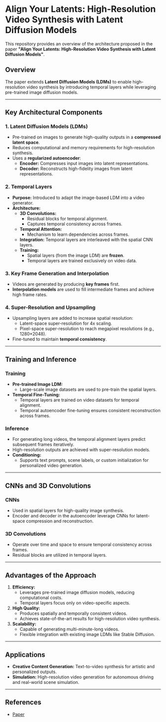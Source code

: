 # Align Your Latents: High-Resolution Video Synthesis with Latent Diffusion Models

This repository provides an overview of the architecture proposed in the paper **"Align Your Latents: High-Resolution Video Synthesis with Latent Diffusion Models"**.

## Overview
The paper extends **Latent Diffusion Models (LDMs)** to enable high-resolution video synthesis by introducing temporal layers while leveraging pre-trained image diffusion models.

---

## Key Architectural Components

### 1. **Latent Diffusion Models (LDMs)**
- Pre-trained on images to generate high-quality outputs in a **compressed latent space**.
- Reduces computational and memory requirements for high-resolution synthesis.
- Uses a **regularized autoencoder**:
  - **Encoder:** Compresses input images into latent representations.
  - **Decoder:** Reconstructs high-fidelity images from latent representations.

### 2. **Temporal Layers**
- **Purpose:** Introduced to adapt the image-based LDM into a video generator.
- **Architecture:**
  - **3D Convolutions:**
    - Residual blocks for temporal alignment.
    - Captures temporal consistency across frames.
  - **Temporal Attention:**
    - Mechanism to learn dependencies across frames.
  - **Integration:** Temporal layers are interleaved with the spatial CNN layers.
  - **Training:**
    - Spatial layers (from the image LDM) are **frozen**.
    - Temporal layers are trained exclusively on video data.

### 3. **Key Frame Generation and Interpolation**
- Videos are generated by producing **key frames** first.
- **Interpolation models** are used to fill intermediate frames and achieve high frame rates.

### 4. **Super-Resolution and Upsampling**
- Upsampling layers are added to increase spatial resolution:
  - Latent-space super-resolution for 4x scaling.
  - Pixel-space super-resolution to reach megapixel resolutions (e.g., 1280×2048).
- Fine-tuned to maintain **temporal consistency**.

---

## Training and Inference

### Training
- **Pre-trained Image LDM:**
  - Large-scale image datasets are used to pre-train the spatial layers.
- **Temporal Fine-Tuning:**
  - Temporal layers are trained on video datasets for temporal alignment.
  - Temporal autoencoder fine-tuning ensures consistent reconstruction across frames.

### Inference
- For generating long videos, the temporal alignment layers predict subsequent frames iteratively.
- High-resolution outputs are achieved with super-resolution models.
- **Conditioning:**
  - Supports text prompts, scene labels, or custom initialization for personalized video generation.

---

## CNNs and 3D Convolutions

### CNNs
- Used in spatial layers for high-quality image synthesis.
- Encoder and decoder in the autoencoder leverage CNNs for latent-space compression and reconstruction.

### 3D Convolutions
- Operate over time and space to ensure temporal consistency across frames.
- Residual blocks are utilized in temporal layers.

---

## Advantages of the Approach
1. **Efficiency:**
   - Leverages pre-trained image diffusion models, reducing computational costs.
   - Temporal layers focus only on video-specific aspects.
2. **High Quality:**
   - Produces spatially and temporally consistent videos.
   - Achieves state-of-the-art results for high-resolution video synthesis.
3. **Scalability:**
   - Capable of generating multi-minute-long videos.
   - Flexible integration with existing image LDMs like Stable Diffusion.

---

## Applications
- **Creative Content Generation:** Text-to-video synthesis for artistic and personalized outputs.
- **Simulation:** High-resolution video generation for autonomous driving and real-world scene simulation.

---

## References
- [Paper](https://arxiv.org/abs/2304.08818)

